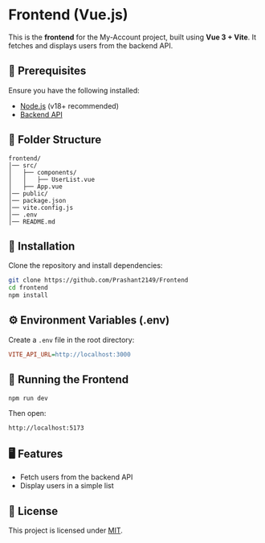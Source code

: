 # Frontend (Vue.js)

This is the **frontend** for the My-Account project, built using **Vue 3 + Vite**. It fetches and displays users from the backend API.

## 📌 Prerequisites
Ensure you have the following installed:
- [Node.js](https://nodejs.org/) (v18+ recommended)
- [Backend API](https://github.com/Prashant2149/Backend)

## 📂 Folder Structure
```
frontend/
│── src/
│   ├── components/
│   │   ├── UserList.vue
│   ├── App.vue
│── public/
│── package.json
│── vite.config.js
│── .env
│── README.md
```

## 📌 Installation
Clone the repository and install dependencies:
```sh
git clone https://github.com/Prashant2149/Frontend
cd frontend
npm install
```

## ⚙️ Environment Variables (.env)
Create a `.env` file in the root directory:
```ini
VITE_API_URL=http://localhost:3000
```

## 🚀 Running the Frontend
```sh
npm run dev
```

Then open:
```
http://localhost:5173
```

## 🖥️ Features
- Fetch users from the backend API
- Display users in a simple list

## 📜 License
This project is licensed under [MIT](LICENSE).

